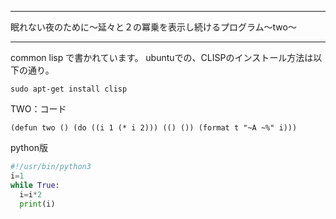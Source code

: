 


**************************************************


眠れない夜のために〜延々と２の冪乗を表示し続けるプログラム〜two〜


**************************************************


common lisp で書かれています。
ubuntuでの、CLISPのインストール方法は以下の通り。

```
sudo apt-get install clisp
```
TWO：コード

```
(defun two () (do ((i 1 (* i 2))) (() ()) (format t "~A ~%" i)))
```
python版

```two.py
#!/usr/bin/python3
i=1
while True:
  i=i*2
  print(i)
```
